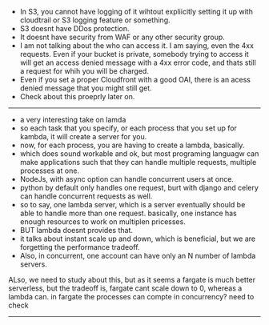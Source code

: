 - In S3, you cannot have logging of it wihtout expliicitly setting it up with cloudtrail or S3 logging feature or something.
- S3 doesnt have DDos protection.
- It doesnt have security from WAF or any other security group.
- I am not talking about the who can access it. I am saying, even the 4xx requests. Even if your bucket is private, somebody trying to access it will get an access denied message with a 4xx error code, and thats still a request for whih you will be charged.
- Even if you set a proper Cloudfront with a good OAI, there is an acess denied message that you might still get.
- Check about this proeprly later on.
---

- a very interesting take on lamda
- so each task that you specify, or each process that you set up for kambda, it will create a server for you.
- now, for each process, you are having to create a lambda, basically. 
- which does sound workable and ok, but most programing languagw can make applications such that they can handle multiple requests, multiple processes at one.
- NodeJs, with async option can handle concurrent users at once.
- python by default only handles one request, burt with django and celery can handle concurrent requests as well.
- so to say, one lambda server, which is a server eventually should be able to handle more than one request. basically, one instance has enough resources to work on multiplen pricesses.
- BUT lambda doesnt provides that.
- it talks about instant scale up and down, which is beneficial, but we are forgetting the performance tradeoff.
- Also, in concurrent, one account can have only an N number of lambda servers.

ALso, we need to study about this, but as it seems a fargate is much better serverless, but the tradeoff is, fargate cant scale down to 0, whereas a lambda can.
in fargate the processes can compte in concurrency? need to check

---

